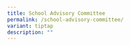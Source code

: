 ```yaml
---
title: School Advisory Committee
permalink: /school-advisory-committee/
variant: tiptap
description: ""
---
```

